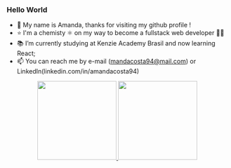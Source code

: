### Hello World

- 👋 My name is Amanda, thanks for visiting my github profile !
- ⭐ I'm a chemisty ⚛️ on my way to become a fullstack web developer 🧑‍💻
- 📚 I’m currently studying at Kenzie Academy Brasil and now learning React; 
- 📫 You can reach me by e-mail (mandacosta94@mail.com) or LinkedIn(linkedin.com/in/amandacosta94)

<div align="center">
  <a href="https://github.com/mandacosta">
  <img height="180em" src="https://github-readme-stats.vercel.app/api?username=mandacosta&show_icons=true&theme=dracula&include_all_commits=true&count_private=true"/>
  <img height="180em" src="https://github-readme-stats.vercel.app/api/top-langs/?username=mandacosta&layout=compact&langs_count=7&theme=dracula"/>
</div>
